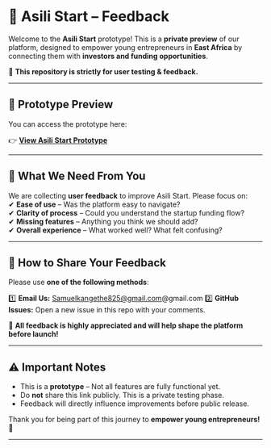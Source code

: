 # 🌱 Asili Start – Feedback  

Welcome to the **Asili Start** prototype! This is a **private preview** of our platform, designed to empower young entrepreneurs in **East Africa** by connecting them with **investors and funding opportunities**.  

🚀 **This repository is strictly for user testing & feedback.**  

---

## 🔗 Prototype Preview  
You can access the prototype here:  

👉 **[View Asili Start Prototype](https://creatie.ai/prototype/153399531049084?hl=1&st=1&pageId=M&layerId=1:0&source=iframe_share)**  

---

## 📝 What We Need From You  
We are collecting **user feedback** to improve Asili Start. Please focus on:  
✔ **Ease of use** – Was the platform easy to navigate?  
✔ **Clarity of process** – Could you understand the startup funding flow?  
✔ **Missing features** – Anything you think we should add?  
✔ **Overall experience** – What worked well? What felt confusing?  

---

## 📩 How to Share Your Feedback  
Please use **one of the following methods**:  

1️⃣ **Email Us:** Samuelkangethe825@gmail.com@gmail.com 
2️⃣ **GitHub Issues:** Open a new issue in this repo with your comments.  

🔹 **All feedback is highly appreciated and will help shape the platform before launch!**  

---

## ⚠️ Important Notes  
- This is a **prototype** – Not all features are fully functional yet.  
- Do **not** share this link publicly. This is a private testing phase.  
- Feedback will directly influence improvements before public release.  

Thank you for being part of this journey to **empower young entrepreneurs!** 🚀  

---
